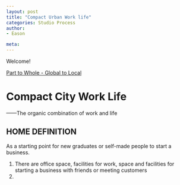 ```yaml
---
layout: post
title: "Compact Urban Work life"
categories: Studio Process
author:
- Eason

meta:
---
```


Welcome!

[Part to Whole - Global to Local](http://keanmgc.github.io/2021fall3yr-studio/)

# Compact City Work Life
——The organic combination of work and life

## HOME DEFINITION
As a starting point for new graduates or self-made people to start a business.
1. There are office space, facilities for work, space and facilities for starting a business with friends or meeting customers
2. 







